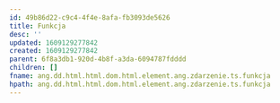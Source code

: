 ```yaml
---
id: 49b86d22-c9c4-4f4e-8afa-fb3093de5626
title: Funkcja
desc: ''
updated: 1609129277842
created: 1609129277842
parent: 6f8a3db1-920d-4b8f-a3da-6094787fdddd
children: []
fname: ang.dd.html.html.dom.html.element.ang.zdarzenie.ts.funkcja
hpath: ang.dd.html.html.dom.html.element.ang.zdarzenie.ts.funkcja
---
```



